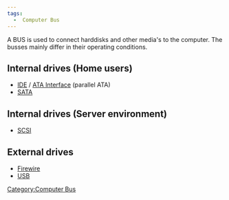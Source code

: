 ```yaml
---
tags:
  -  Computer Bus
---
```

A BUS is used to connect harddisks and other media's to the computer.
The busses mainly differ in their operating conditions.

## Internal drives (Home users)

- [IDE](ide.md) / [ATA Interface](ATA_Interface "wikilink")
  (parallel ATA)
- [SATA](sata.md)

## Internal drives (Server environment)

- [SCSI](scsi.md)

## External drives

- [Firewire](firewire.md)
- [USB](usb.md)

[Category:Computer Bus](category:computer_bus.md)
